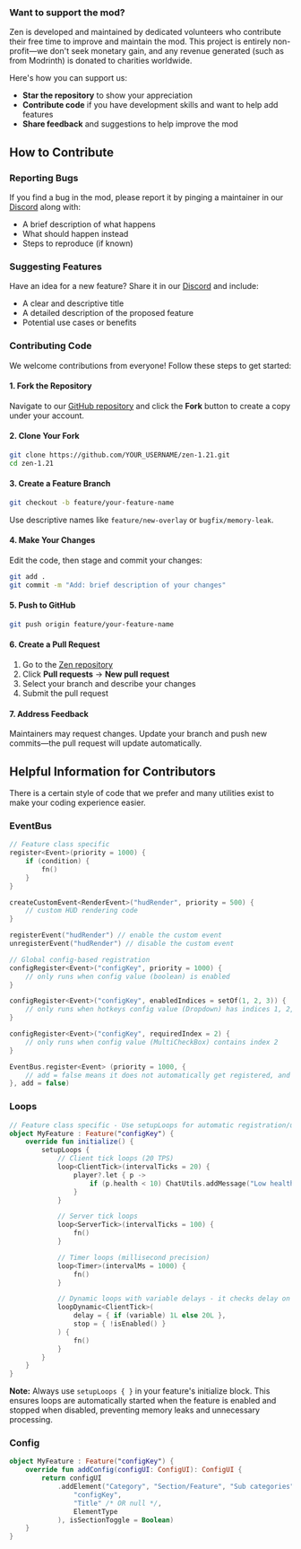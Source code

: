 ### Want to support the mod?

Zen is developed and maintained by dedicated volunteers who contribute their free time to improve and maintain the mod. This project is entirely non-profit—we don't seek monetary gain, and any revenue generated (such as from Modrinth) is donated to charities worldwide.

Here's how you can support us:
- **Star the repository** to show your appreciation
- **Contribute code** if you have development skills and want to help add features
- **Share feedback** and suggestions to help improve the mod

## How to Contribute

### Reporting Bugs

If you find a bug in the mod, please report it by pinging a maintainer in our [Discord](https://discord.com/invite/KPmHQUC97G) along with:
- A brief description of what happens
- What should happen instead
- Steps to reproduce (if known)

### Suggesting Features

Have an idea for a new feature? Share it in our [Discord](https://discord.com/invite/KPmHQUC97G) and include:
- A clear and descriptive title
- A detailed description of the proposed feature
- Potential use cases or benefits

### Contributing Code

We welcome contributions from everyone! Follow these steps to get started:

#### 1. Fork the Repository
Navigate to our [GitHub repository](https://github.com/meowing-xyz/zen-1.21) and click the **Fork** button to create a copy under your account.

#### 2. Clone Your Fork
```bash
git clone https://github.com/YOUR_USERNAME/zen-1.21.git
cd zen-1.21
```

#### 3. Create a Feature Branch
```bash
git checkout -b feature/your-feature-name
```
Use descriptive names like `feature/new-overlay` or `bugfix/memory-leak`.

#### 4. Make Your Changes
Edit the code, then stage and commit your changes:
```bash
git add .
git commit -m "Add: brief description of your changes"
```

#### 5. Push to GitHub
```bash
git push origin feature/your-feature-name
```

#### 6. Create a Pull Request
1. Go to the [Zen repository](https://github.com/meowing-xyz/zen)
2. Click **Pull requests** → **New pull request**
3. Select your branch and describe your changes
4. Submit the pull request

#### 7. Address Feedback
Maintainers may request changes. Update your branch and push new commits—the pull request will update automatically.

## Helpful Information for Contributors

There is a certain style of code that we prefer and many utilities exist to make your coding experience easier.

### EventBus
```kotlin
// Feature class specific
register<Event>(priority = 1000) {
    if (condition) {
        fn()
    }
}

createCustomEvent<RenderEvent>("hudRender", priority = 500) {
    // custom HUD rendering code
}

registerEvent("hudRender") // enable the custom event
unregisterEvent("hudRender") // disable the custom event

// Global config-based registration
configRegister<Event>("configKey", priority = 1000) {
    // only runs when config value (boolean) is enabled
}

configRegister<Event>("configKey", enabledIndices = setOf(1, 2, 3)) {
    // only runs when hotkeys config value (Dropdown) has indices 1, 2, or 3 selected
}

configRegister<Event>("configKey", requiredIndex = 2) {
    // only runs when config value (MultiCheckBox) contains index 2
}

EventBus.register<Event> (priority = 1000, {
    // add = false means it does not automatically get registered, and you have to register/unregister
}, add = false)
```

### Loops
```kotlin
// Feature class specific - Use setupLoops for automatic registration/unregistration
object MyFeature : Feature("configKey") {
    override fun initialize() {
        setupLoops {
            // Client tick loops (20 TPS)
            loop<ClientTick>(intervalTicks = 20) {
                player?.let { p ->
                    if (p.health < 10) ChatUtils.addMessage("Low health!")
                }
            }

            // Server tick loops
            loop<ServerTick>(intervalTicks = 100) { 
                fn()
            }

            // Timer loops (millisecond precision)
            loop<Timer>(intervalMs = 1000) {
                fn()
            }

            // Dynamic loops with variable delays - it checks delay on every loop
            loopDynamic<ClientTick>(
                delay = { if (variable) 1L else 20L },
                stop = { !isEnabled() }
            ) {
                fn()
            }
        }
    }
}
```
**Note:** Always use `setupLoops { }` in your feature's initialize block. This ensures loops are automatically started when the feature is enabled and stopped when disabled, preventing memory leaks and unnecessary processing.
### Config
```kotlin
object MyFeature : Feature("configKey") {
    override fun addConfig(configUI: ConfigUI): ConfigUI {
        return configUI
            .addElement("Category", "Section/Feature", "Sub categories" /* OR null */, ConfigElement(
                "configKey",
                "Title" /* OR null */,
                ElementType
            ), isSectionToggle = Boolean)
    }
}
```